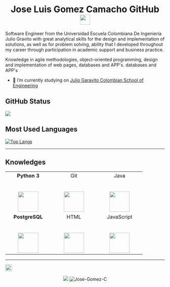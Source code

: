<h1 align="center">Jose Luis Gomez Camacho GitHub <img height="32px" src="https://cdn.svgporn.com/logos/git-icon.svg"> </h1>
<p  align ="left"> Software Engineer from the Universidad Escuela Colombiana De Ingeniería Julio Gravito with great analytical skills for the design and implementation of solutions, as well as for problem solving, ability that I developed throughout my career through participation in academic support and business practice.
	
Knowledge in agile methodologies, 
object-oriented programming, design and implementation of web pages, databases and APP's.
databases and APP's

</p>

* 🔭 I’m currently studying on [Julio Garavito Colombian School of Engineering](https://www.escuelaing.edu.co/es/)



<h2 align="left">GitHub Status </h2>


<div>
    <img  src="https://github-readme-stats.vercel.app/api?username=Jose-Gomez-C&show_icons=true&theme=dracula")>
</div>

<h2 align="left">Most Used Languages </h2>

[![Top Langs](https://github-readme-stats.vercel.app/api/top-langs/?username=Jose-Gomez-C)](https://github.com/Jose-Gomez-C/github-readme-stats) 




    
  
---

<h2 align="left">Knowledges </h2>

<table>
	  <tbody>
		<tr valign="top">
		  <td width="25%" align="center">
			 <span><b>Python 3</b></span><br><br><br>
			<img height="64px" src="https://cdn.svgporn.com/logos/python.svg">
		  </td>
		  <td width="25%" align="center">
			<span>Git</span><br><br><br>
			<img height="64px" src="https://cdn.svgporn.com/logos/git-icon.svg">
		  </td>
		  <td width="25%" align="center">
			<span>Java</span><br><br><br>
			<img height="64px" src="https://cdn.svgporn.com/logos/java.svg">
		  </td>
		</tr>
		  <td width="25%" align="center">
			<span><b>PostgreSQL</b></span><br><br><br>
			<img height="64px" src="https://cdn.svgporn.com/logos/postgresql.svg">
		  </td>
		  <td width="25%" align="center">
			<span>HTML</span><br><br><br>
			<img height="64px" src="https://www.flaticon.com/svg/vstatic/svg/1051/1051277.svg?token=exp=1618434003~hmac=df3c14a422567e14b2e0fb533ef72a2e">
		  </td>
		  <td width="25%" align="center">
			<span>JavaScript</span><br><br><br>
			<img height="64px" src="https://cdn.svgporn.com/logos/javascript.svg">
		  </td>
		</tr>
	  </tbody>
</table>
</p>

<hr>


<a href="https://github.com/Jose-Gomez-C">
  <img align="center" alt="Prashant's Github" width="22px" src="https://cdn.jsdelivr.net/npm/simple-icons@v3/icons/github.svg" />
</a>

</p>

<p align="center">

<img src="https://img.shields.io/badge/dynamic/json?color=brightgreen&label=followers&query=followers&url=https%3A%2F%2Fapi.github.com%2Fusers%2FJose-Gomez-C" />
<img src="https://komarev.com/ghpvc/?username=Jose-Gomez-C" alt="Jose-Gomez-C"/>

</p>

